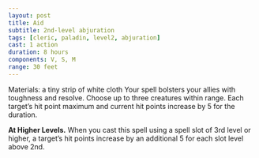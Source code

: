 ```yaml
---
layout: post
title: Aid
subtitle: 2nd-level abjuration
tags: [cleric, paladin, level2, abjuration]
cast: 1 action
duration: 8 hours
components: V, S, M
range: 30 feet
---
```

Materials: a tiny strip of white cloth
Your spell bolsters your allies with toughness and resolve. Choose up to three creatures within range. Each target’s hit point maximum and current hit points increase by 5 for the duration.

**At Higher Levels.** When you cast this spell using a spell slot of 3rd level or higher, a target’s hit points increase by an additional 5 for each slot level above 2nd.